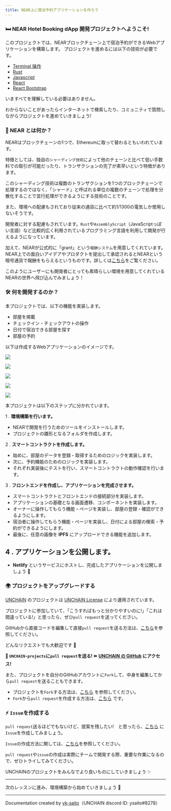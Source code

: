 ```yaml
---
title: NEAR上に宿泊予約アプリケーションを作ろう
---
```

### 🛏 NEAR Hotel Booking dApp 開発プロジェクトへようこそ!

このプロジェクトでは、NEARブロックチェーン上で宿泊予約ができるWebアプリケーションを構築します。
プロジェクトを進めるには以下の技術が必要です。

- [Terminal 操作](https://qiita.com/ryouzi/items/f9dee1540a04a0bfb9a3)
- [Rust](https://www.rust-lang.org/ja/)
- [Javascript](https://developer.mozilla.org/ja/docs/Web/JavaScript)
- [React](https://ja.reactjs.org/)
- [React Bootstrap](https://react-bootstrap.github.io/)

いますべてを理解している必要はありません。

わからないことがあったらインターネットで検索したり、コミュニティで質問しながらプロジェクトを進めていきましょう!

### 🧐 NEAR とは何か？

NEARはブロックチェーンの1つで、Ethereumに取って替わるともいわれています。

特徴としては、独自の`シャーディング技術`によって他のチェーンと比べて低い手数料での取引が可能だったり、トランザクションの完了が素早いという特徴があります。

このシャーディング技術は複数のトランザクションを1つのブロックチェーンで処理するのではなく、「シャード」と呼ばれる単位の複数のチェーンで処理を分散化することで並行処理ができるようにする技術のことです。

また、環境への配慮もされており従来の通貨に比べて約1/1300の電気しか使用しないそうです。

開発者に対する配慮もされています。`Rust`や`AssemblyScript`（JavaScriptっぽい言語）など比較的広く利用されているプログラミング言語を利用して開発が行えるようになっています。

加えて、NEARが公式的に「grant」という`報酬システム`を用意してくれています。NEAR上での面白いアイデアやプロダクトを提出して承認されるとNEARという暗号通貨で報酬をもらえるというものです。詳しくは[こちら](https://near.org/grants/)をご覧ください。

このようにユーザーにも開発者にとっても素晴らしい環境を用意してくれているNEARの世界へ飛び込んでみましょう！

### 🛠 何を開発するのか？

本プロジェクトでは、以下の機能を実装します。

- 部屋を掲載
- チェックイン・チェックアウトの操作
- 日付で宿泊できる部屋を探す
- 部屋の予約

以下は作成するWebアプリケーションのイメージです。

![](/images/NEAR-Hotel-Booking-dApp/section-0/0_1_1.png)

![](/images/NEAR-Hotel-Booking-dApp/section-0/0_1_2.png)

![](/images/NEAR-Hotel-Booking-dApp/section-0/0_1_3.png)

![](/images/NEAR-Hotel-Booking-dApp/section-0/0_1_4.png)

![](/images/NEAR-Hotel-Booking-dApp/section-0/0_1_5.png)

本プロジェクトは以下のステップに分かれています。

1 \. **環境構築を行います。**

- NEARで開発を行うためのツールをインストールします。
- プロジェクトの雛形となるフォルダを作成します。

2 \. **スマートコントラクトを作成します。**

- 始めに、部屋のデータを登録・取得するためのロジックを実装します。
- 次に、予約機能のためのロジックを実装します。
- それぞれ実装後にテストを行い、スマートコントラクトの動作確認を行います。

3 \. **フロントエンドを作成し、アプリケーションを完成させます。**

- スマートコントラクトとフロントエンドの接続部分を実装します。
- アプリケーションの基礎となる画面遷移、コンポーネントを実装します。
- オーナーに操作してもらう機能・ページを実装し、部屋の登録・確認ができるようにします。
- 宿泊者に操作してもらう機能・ページを実装し、日付による部屋の検索・予約ができるようにします。
- 最後に、任意の画像を **IPFS** にアップロードできる機能を追加します。

## 4 \. **アプリケーションを公開します。**

- **Netlify** というサービスにホストし、完成したアプリケーションを公開しましょう 🎉

### 🌍 プロジェクトをアップグレードする

[UNCHAIN](https://app.shiftbase.xyz) のプロジェクトは [UNCHAIN License](https://github.com/unchain-tech/UNCHAIN-projects/blob/main/LICENSE) により運用されています。

プロジェクトに参加していて、「こうすればもっと分かりやすいのに!」「これは間違っている!」と思ったら、ぜひ`pull request`を送ってください。

GitHubから直接コードを編集して直接`pull request`を送る方法は、[こちら](https://docs.github.com/ja/repositories/working-with-files/managing-files/editing-files#editing-files-in-another-users-repository)を参照してください。

どんなリクエストでも大歓迎です 🎉

**👋 `UNCHAIN-projects`に`pull request`を送る! ⏩ [UNCHAIN の GitHub](https://github.com/shiftbase-xyz/UNCHAIN-projects) にアクセス!**

また、プロジェクトを自分のGitHubアカウントに`Fork`して、中身を編集してから`pull request`を送ることもできます。

- プロジェクトを`Fork`する方法は、[こちら](https://docs.github.com/ja/get-started/quickstart/fork-a-repo) を参照してください。
- `Fork`から`pull request`を作成する方法は、[こちら](https://docs.github.com/ja/pull-requests/collaborating-with-pull-requests/proposing-changes-to-your-work-with-pull-requests/creating-a-pull-request-from-a-fork) です。

### ⚡️ `Issue`を作成する

`pull request`送るほどでもないけど、提案を残したい!　と思ったら、[こちら](https://github.com/shiftbase-xyz/UNCHAIN-projects/issues) に`Issue`を作成してみましょう。

`Issue`の作成方法に関しては、[こちら](https://docs.github.com/ja/issues/tracking-your-work-with-issues/creating-an-issue)を参照してください。

`pull request`や`issue`の作成は実際にチームで開発する際、重要な作業になるので、ぜひトライしてみてください。

UNCHAINのプロジェクトをみんなでより良いものにしていきましょう ✨

---

次のレッスンに進み、環境構築から始めていきましょう 🎉

---

Documentation created by [yk-saito](https://github.com/yk-saito)（UNCHAIN discord ID: ysaito#8278）


